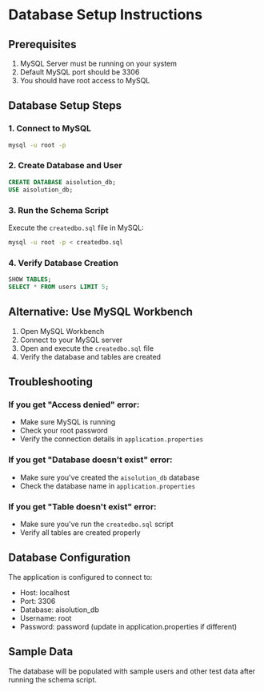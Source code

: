 # Database Setup Instructions

## Prerequisites
1. MySQL Server must be running on your system
2. Default MySQL port should be 3306
3. You should have root access to MySQL

## Database Setup Steps

### 1. Connect to MySQL
```bash
mysql -u root -p
```

### 2. Create Database and User
```sql
CREATE DATABASE aisolution_db;
USE aisolution_db;
```

### 3. Run the Schema Script
Execute the `createdbo.sql` file in MySQL:
```bash
mysql -u root -p < createdbo.sql
```

### 4. Verify Database Creation
```sql
SHOW TABLES;
SELECT * FROM users LIMIT 5;
```

## Alternative: Use MySQL Workbench
1. Open MySQL Workbench
2. Connect to your MySQL server
3. Open and execute the `createdbo.sql` file
4. Verify the database and tables are created

## Troubleshooting

### If you get "Access denied" error:
- Make sure MySQL is running
- Check your root password
- Verify the connection details in `application.properties`

### If you get "Database doesn't exist" error:
- Make sure you've created the `aisolution_db` database
- Check the database name in `application.properties`

### If you get "Table doesn't exist" error:
- Make sure you've run the `createdbo.sql` script
- Verify all tables are created properly

## Database Configuration
The application is configured to connect to:
- Host: localhost
- Port: 3306
- Database: aisolution_db
- Username: root
- Password: password (update in application.properties if different)

## Sample Data
The database will be populated with sample users and other test data after running the schema script.
